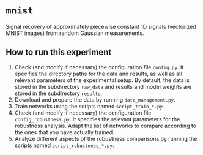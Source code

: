# `mnist`

Signal recovery of approximately piecewise constant 1D signals (vectorized MNIST images) from random Gaussian measurements.

## How to run this experiment

1. Check (and modify if necessary) the configuration file `config.py`. It specifies the directory paths for the data and results, as well as all relevant parameters of the experimental setup. By default, the data is stored in the subdirectory `raw_data` and results and model weights are stored in the subdirectory `results`.
2. Download and prepare the data by running `data_management.py`.
3. Train networks using the scripts named `script_train_*.py`.
4. Check (and modify if necessary) the configuration file `config_robustness.py`. It specifies the relevant parameters for the robustness analysis. Adapt the list of networks to compare according to the ones that you have actually trained.
5. Analyze different aspects of the robustness comparisons by running the scripts named `script_robustness_*.py`.
